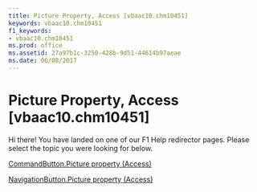 ```yaml
---
title: Picture Property, Access [vbaac10.chm10451]
keywords: vbaac10.chm10451
f1_keywords:
- vbaac10.chm10451
ms.prod: office
ms.assetid: 27a97b1c-3250-428b-9d51-44614b97aeae
ms.date: 06/08/2017
---
```



# Picture Property, Access [vbaac10.chm10451]

Hi there! You have landed on one of our F1 Help redirector pages. Please select the topic you were looking for below.

[CommandButton.Picture property (Access)](http://msdn.microsoft.com/library/1d0d5956-719e-13eb-e6ca-319f8da78754%28Office.15%29.aspx)

[NavigationButton.Picture property (Access)](http://msdn.microsoft.com/library/ba8a27c9-b288-401b-a6c1-46fb16bc1326%28Office.15%29.aspx)


